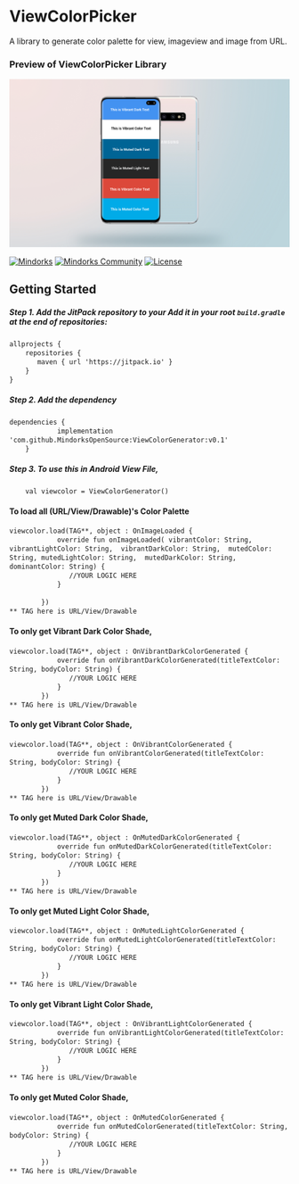 # ViewColorPicker

A library to generate color palette for view, imageview and image from URL.

### Preview of ViewColorPicker Library
![alt text](https://github.com/MindorksOpenSource/ViewColorGenerator/blob/master/images/image_mock.jpg)


[![Mindorks](https://img.shields.io/badge/mindorks-opensource-blue.svg)](https://mindorks.com/open-source-projects)
[![Mindorks Community](https://img.shields.io/badge/join-community-blue.svg)](https://mindorks.com/join-community)
[![License](https://img.shields.io/badge/License-Apache%202.0-blue.svg)](https://opensource.org/licenses/Apache-2.0)

## Getting Started

##### Step 1. Add the JitPack repository to your Add it in your root `build.gradle` at the end of repositories:

```
allprojects {
    repositories {
   	   maven { url 'https://jitpack.io' }
    }
}
```
##### Step 2. Add the dependency

```
dependencies {
	        implementation 'com.github.MindorksOpenSource:ViewColorGenerator:v0.1'
	}
```

##### Step 3. To use this in Android View File,
```
    val viewcolor = ViewColorGenerator()
```
#### To load all (URL/View/Drawable)'s Color Palette
```
viewcolor.load(TAG**, object : OnImageLoaded {
            override fun onImageLoaded( vibrantColor: String, vibrantLightColor: String,  vibrantDarkColor: String,  mutedColor: String, mutedLightColor: String,  mutedDarkColor: String, dominantColor: String) {
               //YOUR LOGIC HERE
            }

        })
** TAG here is URL/View/Drawable
```

#### To only get Vibrant Dark Color Shade,
```
viewcolor.load(TAG**, object : OnVibrantDarkColorGenerated {
            override fun onVibrantDarkColorGenerated(titleTextColor: String, bodyColor: String) {
               //YOUR LOGIC HERE
            }
        })
** TAG here is URL/View/Drawable
```

#### To only get Vibrant  Color Shade,
```
viewcolor.load(TAG**, object : OnVibrantColorGenerated {
            override fun onVibrantColorGenerated(titleTextColor: String, bodyColor: String) {
               //YOUR LOGIC HERE
            }
        })
** TAG here is URL/View/Drawable
```

#### To only get Muted Dark Color Shade,
```
viewcolor.load(TAG**, object : OnMutedDarkColorGenerated {
            override fun onMutedDarkColorGenerated(titleTextColor: String, bodyColor: String) {
               //YOUR LOGIC HERE
            }
        })
** TAG here is URL/View/Drawable
```

#### To only get Muted Light Color Shade,
```
viewcolor.load(TAG**, object : OnMutedLightColorGenerated {
            override fun onMutedLightColorGenerated(titleTextColor: String, bodyColor: String) {
               //YOUR LOGIC HERE
            }
        })
** TAG here is URL/View/Drawable
```

#### To only get Vibrant Light Color Shade,
```
viewcolor.load(TAG**, object : OnVibrantLightColorGenerated {
            override fun onVibrantLightColorGenerated(titleTextColor: String, bodyColor: String) {
               //YOUR LOGIC HERE
            }
        })
** TAG here is URL/View/Drawable
```

#### To only get Muted Color Shade,
```
viewcolor.load(TAG**, object : OnMutedColorGenerated {
            override fun onMutedColorGenerated(titleTextColor: String, bodyColor: String) {
               //YOUR LOGIC HERE
            }
        })
** TAG here is URL/View/Drawable
```

